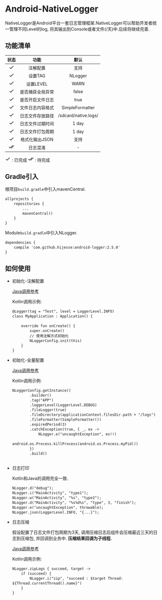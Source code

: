 # Android-NativeLogger

NativeLogger是Android平台一套日志管理框架.NativeLogger可以帮助开发者统一管理不同Level的log, 将其输出到Console或者文件(/天)中.后续将继续完善.

## 功能清单

|状态|功能|默认|
|:-:|:-:|:-:|
|![](https://raw.githubusercontent.com/HiJesse/Static-Res/master/image/ic_done_black_18dp_1x.png)| 注解配置 | 支持 |
|![](https://raw.githubusercontent.com/HiJesse/Static-Res/master/image/ic_done_black_18dp_1x.png)| 设置TAG | NLogger |
|![](https://raw.githubusercontent.com/HiJesse/Static-Res/master/image/ic_done_black_18dp_1x.png)| 设置LEVEL | WARN |
|![](https://raw.githubusercontent.com/HiJesse/Static-Res/master/image/ic_done_black_18dp_1x.png)| 是否捕获全局异常 | false |
|![](https://raw.githubusercontent.com/HiJesse/Static-Res/master/image/ic_done_black_18dp_1x.png)| 是否开启文件日志 | true |
|![](https://raw.githubusercontent.com/HiJesse/Static-Res/master/image/ic_done_black_18dp_1x.png)| 文件日志内容格式 | SimpleFormatter |
|![](https://raw.githubusercontent.com/HiJesse/Static-Res/master/image/ic_done_black_18dp_1x.png)| 日志文件存放路径 | /sdcard/native.logs/ |
|![](https://raw.githubusercontent.com/HiJesse/Static-Res/master/image/ic_done_black_18dp_1x.png)| 日志文件过期时间 | 1 day |
|![](https://raw.githubusercontent.com/HiJesse/Static-Res/master/image/ic_done_black_18dp_1x.png)| 日志文件打包周期 | 1 day |
|![](https://raw.githubusercontent.com/HiJesse/Static-Res/master/image/ic_done_black_18dp_1x.png)| 格式化输出JSON | 支持 |
|![](https://raw.githubusercontent.com/HiJesse/Static-Res/master/image/ic_done_will_black_18dp_1x.png)| 日志混淆 | - |

![](https://raw.githubusercontent.com/HiJesse/Static-Res/master/image/ic_done_black_18dp_1x.png) : 已完成
![](https://raw.githubusercontent.com/HiJesse/Static-Res/master/image/ic_done_will_black_18dp_1x.png) : 待完成

## Gradle引入

根项目`build.gradle`中引入mavenCentral.

```
allprojects {
    repositories {
        ...
        mavenCentral()
    }
}
```

Module`build.gradle`中引入NLogger.

```
dependencies {
    compile 'com.github.hijesse:android-logger:2.5.0'
}
```

## 如何使用

* 初始化-注解配置
	
	[Java调用参考](https://github.com/HiJesse/Android-NativeLogger/blob/69d5a3572d45aadf86dc503ac5615f1c334a53b2/sample/src/main/java/cn/jesse/nativeloggersample/JavaActivity.java#L19-L29)
	
	Kotlin调用示例:
	
	```
	@Logger(tag = "Test", level = LoggerLevel.INFO)
	class MyApplication : Application() {
	
	    override fun onCreate() {
	        super.onCreate()
	        // 使用注解方式初始化
	        NLoggerConfig.init(this)
	    }
	}
	```
	
* 初始化-全量配置
	
	[Java调用参考](https://github.com/HiJesse/Android-NativeLogger/blob/69d5a3572d45aadf86dc503ac5615f1c334a53b2/sample/src/main/java/cn/jesse/nativeloggersample/JavaActivity.java#L32-L45)
	
	Kotlin调用示例:
	
	```
	NLoggerConfig.getInstance()
	        .builder()
	        .tag("APP")
	        .loggerLevel(LoggerLevel.DEBUG)
	        .fileLogger(true)
	        .fileDirectory(applicationContext.filesDir.path + "/logs")
	        .fileFormatter(SimpleFormatter())
	        .expiredPeriod(3)
	        .catchException(true, { _, ex ->
	            NLogger.e("uncaughtException", ex!!)
	            android.os.Process.killProcess(android.os.Process.myPid())
	        })
	        .build()
		
	```

* 日志打印
	
	Kotlin和Java的调用完全一致.
	
	```
	NLogger.d("debug");
	NLogger.i("MainActivity", "type1");
	NLogger.w("MainActivity", "%s", "type2");
	NLogger.d("MainActivity", "%s%d%s", "type", 3, "finish");
	NLogger.e("uncaughtException", throwable);
	NLogger.json(LoggerLevel.INFO, "{...}");
	```

* 日志压缩

	假设配置了日志文件打包周期为3天, 调用压缩日志后组件会压缩最近三天的日志到压缩包, 并回调到业务中. **压缩结果回调为子线程.**
	
	[Java调用参考](https://github.com/HiJesse/Android-NativeLogger/blob/69d5a3572d45aadf86dc503ac5615f1c334a53b2/sample/src/main/java/cn/jesse/nativeloggersample/JavaActivity.java#L57-L65)
	
	Kotlin调用示例:
	
	```
	NLogger.zipLogs { succeed, target ->
	    if (succeed) {
	        NLogger.i("zip", "succeed : $target Thread: ${Thread.currentThread().name}")
	    }
	}
	```
